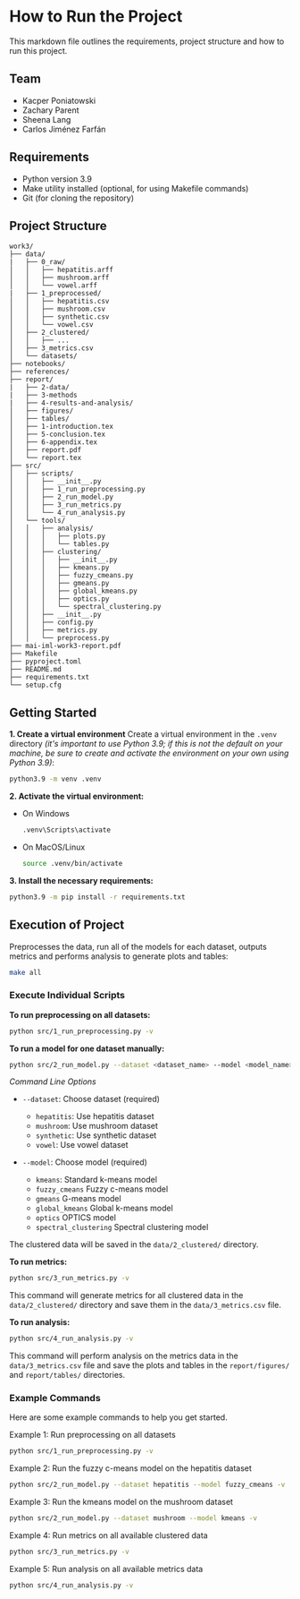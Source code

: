 # How to Run the Project

This markdown file outlines the requirements, project structure and how to run this project.

## Team

- Kacper Poniatowski
- Zachary Parent
- Sheena Lang
- Carlos Jiménez Farfán

## Requirements

- Python version 3.9
- Make utility installed (optional, for using Makefile commands)
- Git (for cloning the repository)

## Project Structure

```
work3/
├── data/
|   ├── 0_raw/
│   │   ├── hepatitis.arff
│   │   ├── mushroom.arff
│   │   └── vowel.arff
|   ├── 1_preprocessed/
│   │   ├── hepatitis.csv
│   │   ├── mushroom.csv
│   │   ├── synthetic.csv
│   │   └── vowel.csv
│   ├── 2_clustered/
│   │   ├── ...
│   ├── 3_metrics.csv
│   └── datasets/
├── notebooks/
├── references/
├── report/
|   ├── 2-data/
|   ├── 3-methods
|   ├── 4-results-and-analysis/
│   ├── figures/
│   ├── tables/
│   ├── 1-introduction.tex
│   ├── 5-conclusion.tex
│   ├── 6-appendix.tex
│   ├── report.pdf
│   └── report.tex
├── src/
│   ├── scripts/
│   │   ├── __init__.py
│   │   ├── 1_run_preprocessing.py
│   │   ├── 2_run_model.py
│   │   ├── 3_run_metrics.py
│   │   └── 4_run_analysis.py
│   └── tools/
│   │   ├── analysis/
│   │   │   ├── plots.py
│   │   │   └── tables.py
│   │   ├── clustering/
│   │   │   ├── __init__.py
│   │   │   ├── kmeans.py
│   │   │   ├── fuzzy_cmeans.py
│   │   │   ├── gmeans.py
│   │   │   ├── global_kmeans.py
│   │   │   ├── optics.py
│   │   │   └── spectral_clustering.py
│   │   ├── __init__.py
│   │   ├── config.py
│   │   ├── metrics.py
│   │   └── preprocess.py
├── mai-iml-work3-report.pdf
├── Makefile
├── pyproject.toml
├── README.md
├── requirements.txt
└── setup.cfg
```

## Getting Started

**1. Create a virtual environment**
Create a virtual environment in the `.venv` directory *(it's important to use Python 3.9; if this is not the default on your machine, be sure to create and activate the environment on your own using Python 3.9)*:
```bash
python3.9 -m venv .venv
```

**2. Activate the virtual environment:**
- On Windows
    ```bash
    .venv\Scripts\activate
    ```

- On MacOS/Linux
    ```bash
    source .venv/bin/activate
    ```

**3. Install the necessary requirements:**
```bash
python3.9 -m pip install -r requirements.txt
```

## Execution of Project

Preprocesses the data, run all of the models for each dataset, outputs metrics and performs analysis to generate plots and tables:
```bash
make all
```

### Execute Individual Scripts

**To run preprocessing on all datasets:**
```bash
python src/1_run_preprocessing.py -v
```

**To run a model for one dataset manually:**
```bash
python src/2_run_model.py --dataset <dataset_name> --model <model_name> -v
```

*Command Line Options*

- `--dataset`: Choose dataset (required)
  - `hepatitis`: Use hepatitis dataset
  - `mushroom`: Use mushroom dataset
  - `synthetic`: Use synthetic dataset
  - `vowel`: Use vowel dataset

- `--model`: Choose model (required)
  - `kmeans`: Standard k-means model
  - `fuzzy_cmeans` Fuzzy c-means model
  - `gmeans` G-means model
  - `global_kmeans` Global k-means model
  - `optics` OPTICS model
  - `spectral_clustering` Spectral clustering model

The clustered data will be saved in the `data/2_clustered/` directory.

**To run metrics:**
```bash
python src/3_run_metrics.py -v
```

This command will generate metrics for all clustered data in the `data/2_clustered/` directory and save them in the `data/3_metrics.csv` file.

**To run analysis:**
```bash
python src/4_run_analysis.py -v
```

This command will perform analysis on the metrics data in the `data/3_metrics.csv` file and save the plots and tables in the `report/figures/` and `report/tables/` directories.

### Example Commands
Here are some example commands to help you get started.

Example 1: Run preprocessing on all datasets
```bash
python src/1_run_preprocessing.py -v
```

Example 2: Run the fuzzy c-means model on the hepatitis dataset
```bash
python src/2_run_model.py --dataset hepatitis --model fuzzy_cmeans -v
```

Example 3: Run the kmeans model on the mushroom dataset
```bash
python src/2_run_model.py --dataset mushroom --model kmeans -v
```

Example 4: Run metrics on all available clustered data
```bash
python src/3_run_metrics.py -v
```

Example 5: Run analysis on all available metrics data
```bash
python src/4_run_analysis.py -v
```
